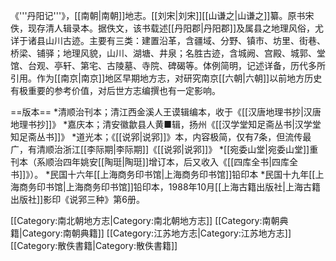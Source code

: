 《'''丹阳记'''》，[[南朝|南朝]]地志。[[刘宋|刘宋]][[山谦之|山谦之]]纂。原书宋佚，现存清人辑录本。据佚文，该书载述[[丹阳郡|丹阳郡]]及属县之地理风俗，尤详于诸县山川古迹。主要有三类：建置沿革，含疆域、分野、镇市、坊里、街巷、桥梁、铺驿；地理风貌，山川、湖塘、井泉；名胜古迹，含城阙、宫殿、城郭、堂馆、台观、亭轩、第宅、古陵墓、寺院、碑碣等。体例简明，记述详备，历代多所引用。作为[[南京|南京]]地区早期地方志，对研究南京[[六朝|六朝]]以前地方历史有极重要的参考价值，对后世方志编撰也有一定影响。

==版本==
*清顺治刊本；清江西金溪人王谟辑编本，收于《[[汉唐地理书抄|汉唐地理书抄]]》
*嘉庆本；清安徽歙县人黄■辑，扬州《[[汉学堂知足斋丛书|汉学堂知足斋丛书]]》
*道光本；《[[说郛|说郛]]》本，内容极简，仅有7条，但流传最广，有清顺治浙江[[李际期|李际期]]《[[说郛|说郛]]》
*[[宛委山堂|宛委山堂]]重刊本（系顺治四年姚安[[陶珽|陶珽]]增订本，后又收入《[[四库全书|四库全书]]》）。
*民国十六年[[上海商务印书馆|上海商务印书馆]]铅印本
*民国十九年[[上海商务印书馆|上海商务印书馆]]铅印本，1988年10月[[上海古籍出版社|上海古籍出版社]]影印《说郛三种》第6册。

<!--NO2STUB_LIST-->
[[Category:南北朝地方志|Category:南北朝地方志]]
[[Category:南朝典籍|Category:南朝典籍]]
[[Category:江苏地方志|Category:江苏地方志]]
[[Category:散佚書籍|Category:散佚書籍]]